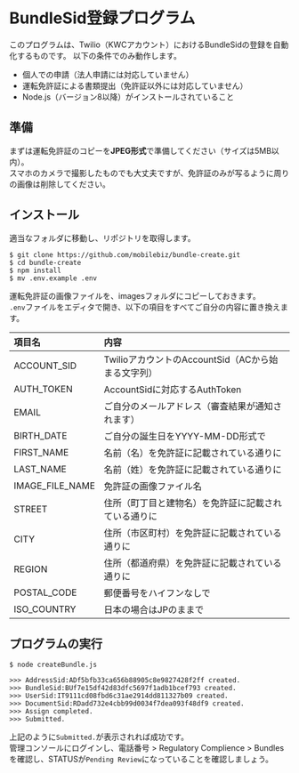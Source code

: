 # BundleSid登録プログラム

このプログラムは、Twilio（KWCアカウント）におけるBundleSidの登録を自動化するものです。
以下の条件でのみ動作します。

- 個人での申請（法人申請には対応していません）
- 運転免許証による書類提出（免許証以外には対応していません）
- Node.js（バージョン8以降）がインストールされていること

## 準備

まずは運転免許証のコピーを**JPEG形式**で準備してください（サイズは5MB以内）。  
スマホのカメラで撮影したものでも大丈夫ですが、免許証のみが写るように周りの画像は削除してください。

## インストール

適当なフォルダに移動し、リポジトリを取得します。

```
$ git clone https://github.com/mobilebiz/bundle-create.git
$ cd bundle-create
$ npm install
$ mv .env.example .env
```

運転免許証の画像ファイルを、imagesフォルダにコピーしておきます。  
`.env`ファイルをエディタで開き、以下の項目をすべてご自分の内容に置き換えます。

|項目名|内容|
|:--|:--|
|ACCOUNT_SID|TwilioアカウントのAccountSid（ACから始まる文字列）|
|AUTH_TOKEN|AccountSidに対応するAuthToken|
|EMAIL|ご自分のメールアドレス（審査結果が通知されます）|
|BIRTH_DATE|ご自分の誕生日をYYYY-MM-DD形式で|
|FIRST_NAME|名前（名）を免許証に記載されている通りに|
|LAST_NAME|名前（姓）を免許証に記載されている通りに|
|IMAGE_FILE_NAME|免許証の画像ファイル名|
|STREET|住所（町丁目と建物名）を免許証に記載されている通りに|
|CITY|住所（市区町村）を免許証に記載されている通りに|
|REGION|住所（都道府県）を免許証に記載されている通りに|
|POSTAL_CODE|郵便番号をハイフンなしで|
|ISO_COUNTRY|日本の場合はJPのままで|

## プログラムの実行

```
$ node createBundle.js

>>> AddressSid:ADf5bfb33ca656b88905c8e9827428f2ff created.
>>> BundleSid:BUf7e15df42d83dfc5697f1adb1bcef793 created.
>>> UserSid:IT9111cd08fbd6c31ae2914dd811327b09 created.
>>> DocumentSid:RDadd732e4cbb99d0034f7dea093f48df9 created.
>>> Assign completed.
>>> Submitted.
```

上記のように`Submitted.`が表示されれば成功です。  
管理コンソールにログインし、電話番号 > Regulatory Complience > Bundlesを確認し、STATUSが`Pending Review`になっていることを確認しましょう。

